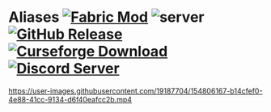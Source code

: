 # Aliases [![Fabric Mod](https://img.shields.io/badge/modloader-fabric-informational)](https://fabricmc.net/use/) ![server](https://img.shields.io/badge/environment-server-orangered) [![GitHub Release](https://img.shields.io/github/v/release/Giggitybyte/Aliases?include_prereleases)](https://github.com/Giggitybyte/Aliases/releases) [![Curseforge Download](https://is.gd/PVXZ8A)](https://www.curseforge.com/minecraft/mc-mods/aliases/files/all) [![Discord Server](https://img.shields.io/discord/385375030755983372.svg?label=discord)](https://discord.gg/UPKuVWgU4G)

https://user-images.githubusercontent.com/19187704/154806167-b14cfef0-4e88-41cc-9134-d6f40eafcc2b.mp4
